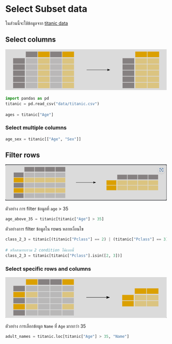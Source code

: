 # Select Subset data

ในส่วนนี้จะใช้ข้อมูลจาก [titanic data](https://github.com/pandas-dev/pandas/blob/main/doc/data/titanic.csv)


## Select columns

![select_colums](images/select_specific_columns.png "select_colums")


```py linenums="1"
import pandas as pd
titanic = pd.read_csv("data/titanic.csv")

ages = titanic["Age"]
```

### Select multiple columns
```py linenums="5"
age_sex = titanic[["Age", "Sex"]]
```

## Filter rows

![select_rows](images/filter_specific_rows.png "select_rows")

ตัวอย่าง การ filter ข้อมูลที่ `age` > 35
```py linenums="6"
age_above_35 = titanic[titanic["Age"] > 35]
```

ตัวอย่างการ filter ข้อมูลใน rows หลายเงื่อนไข
```py linenums="7"
class_2_3 = titanic[(titanic["Pclass"] == 2) | (titanic["Pclass"] == 3)]

# หรือสามารถรวม 2 condition ได้แบบนี้
class_2_3 = titanic[titanic["Pclass"].isin([2, 3])]
```

### Select specific rows and columns

![select_rows_columns](images/select_specific_rows_and_columns.png "select_rows_columns")


ตัวอย่าง การเลือกข้อมูล `Name` ที่ `Age` มากกว่า 35
```py  linenums="11"
adult_names = titanic.loc[titanic["Age"] > 35, "Name"]
```